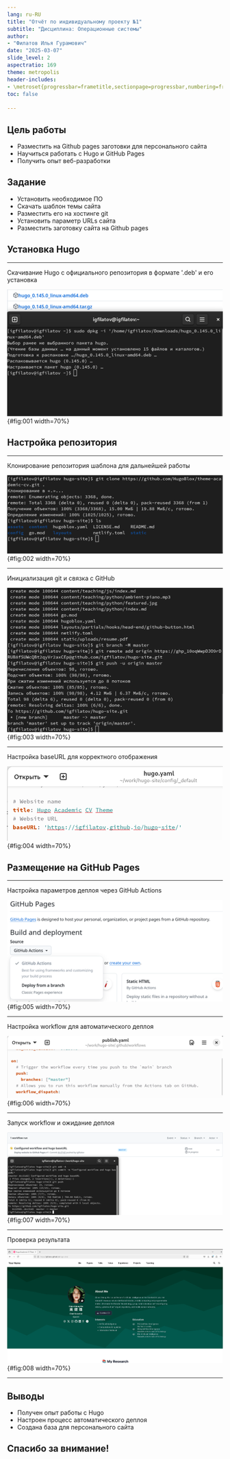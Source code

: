 ```yaml
---
lang: ru-RU
title: "Отчёт по индивидуальному проекту №1"
subtitle: "Дисциплина: Операционные системы"
author:
- "Филатов Илья Гурамович"
date: "2025-03-07"
slide_level: 2
aspectratio: 169
theme: metropolis
header-includes:
- \metroset{progressbar=frametitle,sectionpage=progressbar,numbering=fraction}
toc: false

---
```


## Цель работы
- Разместить на Github pages заготовки для персонального сайта
- Научиться работать с Hugo и GitHub Pages
- Получить опыт веб-разработки

## Задание
- Установить необходимое ПО
- Скачать шаблон темы сайта
- Разместить его на хостинге git
- Установить параметр URLs сайта
- Разместить заготовку сайта на Github pages

## Установка Hugo

---

Скачивание Hugo с официального репозитория в формате '.deb' и его установка

![Установка hugo](image/1.png){#fig:001 width=70%}

## Настройка репозитория

---

Клонирование репозитория шаблона для дальнейшей работы

![Клонирование репозитория шаблона](image/2.png){#fig:002 width=70%}

---

Инициализация git и связка с GitHub

![Связка репозитория с локальным](image/3.png){#fig:003 width=70%}

---

Настройка baseURL для корректного отображения

![Настройка baseURL](image/4.png){#fig:004 width=70%}

## Размещение на GitHub Pages

---

Настройка параметров деплоя через GitHub Actions

![Смена деплоя Github pages](image/5.png){#fig:005 width=70%}

---

Настройка workflow для автоматического деплоя

![Настройка workflow для github](image/6.png){#fig:006 width=70%}

---

Запуск workflow и ожидание деплоя

![Запуск github workflow](image/7.png){#fig:007 width=70%}

---

Проверка результата

![Сайт визитка](image/8.png){#fig:008 width=70%}

---

## Выводы
- Получен опыт работы с Hugo
- Настроен процесс автоматического деплоя
- Создана база для персонального сайта

## Спасибо за внимание!